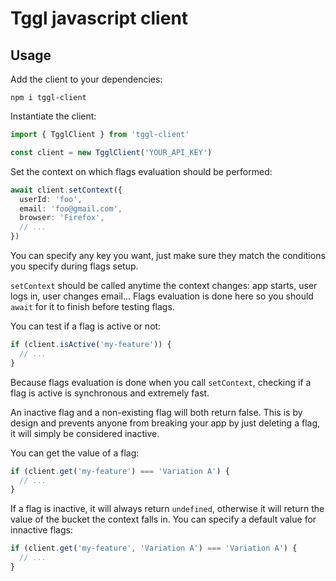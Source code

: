 # Tggl javascript client

## Usage
Add the client to your dependencies:
```
npm i tggl-client
```

Instantiate the client:
```typescript
import { TgglClient } from 'tggl-client'

const client = new TgglClient('YOUR_API_KEY')
```

Set the context on which flags evaluation should be performed:
```typescript
await client.setContext({
  userId: 'foo',
  email: 'foo@gmail.com',
  browser: 'Firefox',
  // ...
})
```
You can specify any key you want, just make sure they match the conditions you specify during flags setup.

`setContext` should be called anytime the context changes: app starts, user logs in, user changes email...
Flags evaluation is done here so you should `await` for it to finish before testing flags.

You can test if a flag is active or not:
```typescript
if (client.isActive('my-feature')) {
  // ...
}
```

Because flags evaluation is done when you call `setContext`, checking if a flag is active is
synchronous and extremely fast.

An inactive flag and a non-existing flag will both return false. This is by design and prevents anyone from breaking your
app by just deleting a flag, it will simply be considered inactive.

You can get the value of a flag:
```typescript
if (client.get('my-feature') === 'Variation A') {
  // ...
}
```

If a flag is inactive, it will always return `undefined`, otherwise it will return the value of the bucket the context falls in.
You can specify a default value for innactive flags:

```typescript
if (client.get('my-feature', 'Variation A') === 'Variation A') {
  // ...
}
```
